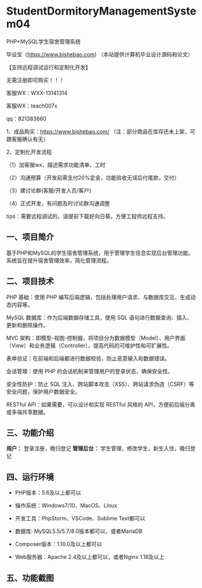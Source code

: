 # StudentDormitoryManagementSystem04
 PHP+MySQL学生宿舍管理系统

毕设宝（https://www.bishebao.com) （本站提供计算机毕业设计源码和论文）

【支持远程调试运行和定制化开发】

无需注册即可购买！！！

客服WX：WXX-13141314

客服WX：teach007x

qq：821383660


1、成品购买：https://www.bishebao.com/ （注：部分商品在库存还未上架，可跟客服确认有无）

2、定制化开发流程

（1）加客服wx，描述需求功能清单、工时

（2）沟通预算（开发前需支付20%定金，功能验收无误后付尾款，交付）

（3）建讨论群(客服/开发人员/客户)

（4）正式开发，有问题及时讨论群沟通调整

tips：需要远程调试的，请提前下载好向日葵。方便工程师远程支持。

<h2>一、项目简介</h2>
基于PHP和MySQL的学生宿舍管理系统，用于管理学生信息实现后台管理功能。系统旨在提升宿舍管理效率，简化管理流程。
<h2>二、项目技术</h2>
PHP 基础：使用 PHP 编写后端逻辑，包括处理用户请求、与数据库交互、生成动态内容等。

MySQL 数据库：作为后端数据存储工具，使用 SQL 语句进行数据查询、插入、更新和删除操作。

MVC 架构：即模型-视图-控制器，将项目分为数据模型（Model）、用户界面（View）和业务逻辑（Controller），提高代码的可维护性和可扩展性。

表单验证：在前端和后端都进行数据校验，防止恶意输入和数据错误。

会话管理：使用 PHP 的会话机制来管理用户的登录状态，确保安全性。

安全性防护：防止 SQL 注入、跨站脚本攻击（XSS）、跨站请求伪造（CSRF）等安全问题，保护用户数据安全。

RESTful API：如果需要，可以设计和实现 RESTful 风格的 API，方便前后端分离或多端共享数据。
<h2>三、功能介绍</h2>
<div class="markdown-heading" dir="auto">
<div class="markdown-heading" dir="auto">

<strong>用户：</strong>
登录注册，晚归登记
<strong>管理后台：</strong>
学生管理，修改学生，新生入住，晚归登记

</div>
</div>
<h2>四、运行环境</h2>
<ul dir="auto">
 	<li>
<p dir="auto">PHP版本：5.6及以上都可以</p>
</li>
 	<li>
<p dir="auto">操作系统：Windows7/10、MacOS、Linux</p>
</li>
 	<li>
<p dir="auto">开发工具：PhpStorm、VSCode、Sublime Text都可以</p>
</li>
 	<li>
<p dir="auto">数据库: MySQL5.5/5.7/8.0版本都可以，或者MariaDB</p>
</li>
 	<li>
<p dir="auto">Composer版本：1.10.0及以上都可以</p>
</li>
 	<li>
<p dir="auto">Web服务器：Apache 2.4及以上都可以，或者Nginx 1.18及以上</p>
</li>
</ul>
<h2>五、功能截图</h2>
<img class="aligncenter size-full wp-image" src="https://www.bishebao.com/wp-content/uploads/2024/10/A005宿舍管理/result/output_Snipaste_2024-06-14_11-24-54_1.png" alt="" />
<img class="aligncenter size-full wp-image" src="https://www.bishebao.com/wp-content/uploads/2024/10/A005宿舍管理/result/output_Snipaste_2024-06-14_11-25-12_2.png" alt="" />
<img class="aligncenter size-full wp-image" src="https://www.bishebao.com/wp-content/uploads/2024/10/A005宿舍管理/result/output_Snipaste_2024-06-14_11-25-20_3.png" alt="" />
<img class="aligncenter size-full wp-image" src="https://www.bishebao.com/wp-content/uploads/2024/10/A005宿舍管理/result/output_Snipaste_2024-06-14_11-25-26_4.png" alt="" />
<img class="aligncenter size-full wp-image" src="https://www.bishebao.com/wp-content/uploads/2024/10/A005宿舍管理/result/output_Snipaste_2024-06-14_11-25-31_5.png" alt="" />
<img class="aligncenter size-full wp-image" src="https://www.bishebao.com/wp-content/uploads/2024/10/A005宿舍管理/result/output_Snipaste_2024-06-14_11-26-41_6.png" alt="" />
<img class="aligncenter size-full wp-image" src="https://www.bishebao.com/wp-content/uploads/2024/10/A005宿舍管理/result/output_Snipaste_2024-06-14_11-26-59_7.png" alt="" />